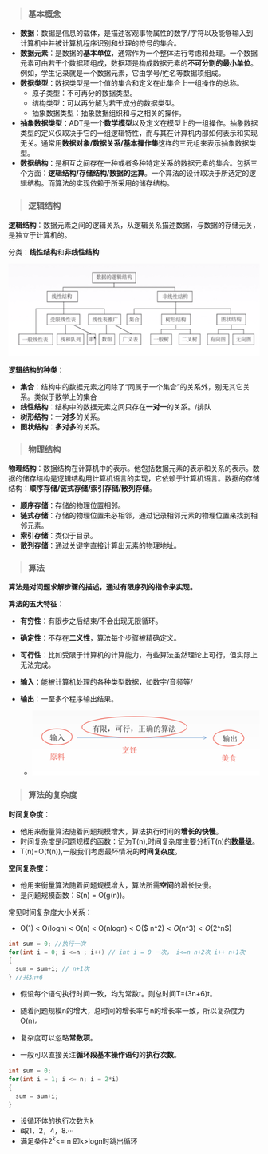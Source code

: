 > ### 基本概念

- **数据**：数据是信息的载体，是描述客观事物属性的数字/字符以及能够输入到计算机中并被计算机程序识别和处理的符号的集合。
- **数据元素**：是数据的**基本单位**，通常作为一个整体进行考虑和处理。一个数据元素可由若干个数据项组成，数据项是构成数据元素的**不可分割的最小单位**。例如，学生记录就是一个数据元素，它由学号/姓名等数据项组成。
- **数据类型**：数据类型是一个值的集合和定义在此集合上一组操作的总称。
  - 原子类型：不可再分的数据类型。
  - 结构类型：可以再分解为若干成分的数据类型。
  - 抽象数据类型：抽象数据组织和与之相关的操作。
- **抽象数据类型**：ADT是一个**数学模型**以及定义在模型上的一组操作。抽象数据类型的定义仅取决于它的一组逻辑特性，而与其在计算机内部如何表示和实现无关。通常用**数据对象/数据关系/基本操作集**这样的三元组来表示抽象数据类型。
- **数据结构**：是相互之间存在一种或者多种特定关系的数据元素的集合。包括三个方面：**逻辑结构/存储结构/数据的运算**。一个算法的设计取决于所选定的逻辑结构。而算法的实现依赖于所采用的储存结构。



> ### 逻辑结构

**逻辑结构**：数据元素之间的逻辑关系，从逻辑关系描述数据，与数据的存储无关，是独立于计算机的。



分类：**线性结构**和**非线性结构**



![image-20190901110640281](1.png)



**逻辑结构的种类**：

- **集合**：结构中的数据元素之间除了“同属于一个集合”的关系外，别无其它关系。类似于数学上的集合
- **线性结构**：结构中的数据元素之间只存在**一对一**的关系。/排队
- **树形结构**：**一对多**的关系。
- **图状结构**：**多对多**的关系。



> ### 物理结构

**物理结构**：数据结构在计算机中的表示。他包括数据元素的表示和关系的表示。数据的储存结构是逻辑结构用计算机语言的实现，它依赖于计算机语言。数据的存储结构：**顺序存储/链式存储/索引存储/散列存储**。



- **顺序存储**：存储的物理位置相邻。
- **链式存储**：存储的物理位置未必相邻，通过记录相邻元素的物理位置来找到相邻元素。
- **索引存储**：类似于目录。
- **散列存储**：通过关键字直接计算出元素的物理地址。



> ### 算法



**算法是对问题求解步骤的描述，通过有限序列的指令来实现。**



**算法的五大特征**：

- **有穷性**：有限步之后结束/不会出现无限循环。
- **确定性**：不存在**二义性**，算法每个步骤被精确定义。
- **可行性**：比如受限于计算机的计算能力，有些算法虽然理论上可行，但实际上无法完成。
- **输入**：能被计算机处理的各种类型数据，如数字/音频等/

 - **输出**：一至多个程序输出结果。
   	- ![image-20190901141954235](2.png)



> ### 算法的复杂度

**时间复杂度**：

- 他用来衡量算法随着问题规模增大，算法执行时间的**增长的快慢**。
- 时间复杂度是问题规模的函数：记为T(n),时间复杂度主要分析T(n)的**数量级**。
- T(n)=O(f(n)),一般我们考虑最坏情况的**时间复杂度**。



**空间复杂度**：

- 他用来衡量算法随着问题规模增大，算法所需**空间**的增长快慢。
- 是问题规模函数：S(n) = O(g(n))。



常见时间复杂度大小关系：

- O(1) < O(logn) < O(n) < O(nlogn) < O($ n^2$) < O($n^3$) < O($2^n$)



```c++
int sum = 0; //执行一次
for(int i = 0; i <=n ; i++) // int i = 0 一次， i<=n n+2次 i++ n+1次
{
  sum = sum+i; // n+1次
} //共3n+6
```

- 假设每个语句执行时间一致，均为常数t。则总时间T=(3n+6)t。

- 随着问题规模n的增大，总时间的增长率与n的增长率一致，所以复杂度为O(n)。

- 复杂度可以忽略**常数项**。
- 一般可以直接关注**循环段基本操作语句**的**执行次数**。



```c++
int sum = 0;
for(int i = 1; i <= n; i = 2*i)
{
  sum = sum+i;
}
```

- 设循环体的执行次数为k
- i取1，2，4，8.···
- 满足条件$2^k$<= n   即k>logn时跳出循环